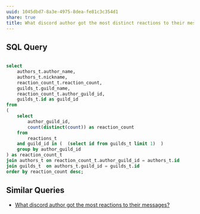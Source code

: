 ```yaml
---
uuid: 1045dbd7-8a3e-4975-8dea-fe81c3c354d1
share: true
title: What discord author got the most distinct reactions to their messages?
---
```

## SQL Query

``` SQL

select
	authors_t.author_name,
	authors_t.nickname, 
	reaction_count_t.reaction_count,
	guilds_t.guild_name,
	reaction_count_t.author_guild_id,
	guilds_t.id as guild_id
from
(
	select 
		author_guild_id,
		count(distinct(count)) as reaction_count
	from
		reactions_t
	and guild_id in (  (select id from guilds_t limit 1)  )
	group by author_guild_id
) as reaction_count_t
join authors_t on reaction_count_t.author_guild_id = authors_t.id
join guilds_t  on authors_t.guild_id = guilds_t.id
order by reaction_count desc;

```

## Similar Queries

* [What discord author got the most reactions to their messages?](/31ea5eb0-424d-4bac-ac87-dcc463b5d92d)